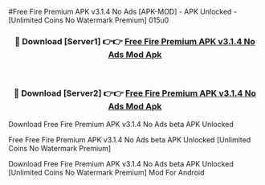 #Free Fire Premium APK v3.1.4 No Ads [APK-MOD] - APK Unlocked - [Unlimited Coins No Watermark Premium] 015u0



<div align="center">

<h3>🔴 Download [Server1] 👉👉 <a href="https://momento.my/?title=Free_Fire_Premium_APK_v3.1.4_No_Ads">Free Fire Premium APK v3.1.4 No Ads Mod Apk</a></h3><br>

<h3>🔴 Download [Server2] 👉👉 <a href="https://momento.my/?title=Free_Fire_Premium_APK_v3.1.4_No_Ads">Free Fire Premium APK v3.1.4 No Ads Mod Apk</a></h3>
</div>



Download Free Fire Premium APK v3.1.4 No Ads beta APK Unlocked

Free Free Fire Premium APK v3.1.4 No Ads beta APK Unlocked [Unlimited Coins No Watermark Premium]

Download Free Fire Premium APK v3.1.4 No Ads beta APK Unlocked [Unlimited Coins No Watermark Premium] Mod For Android

